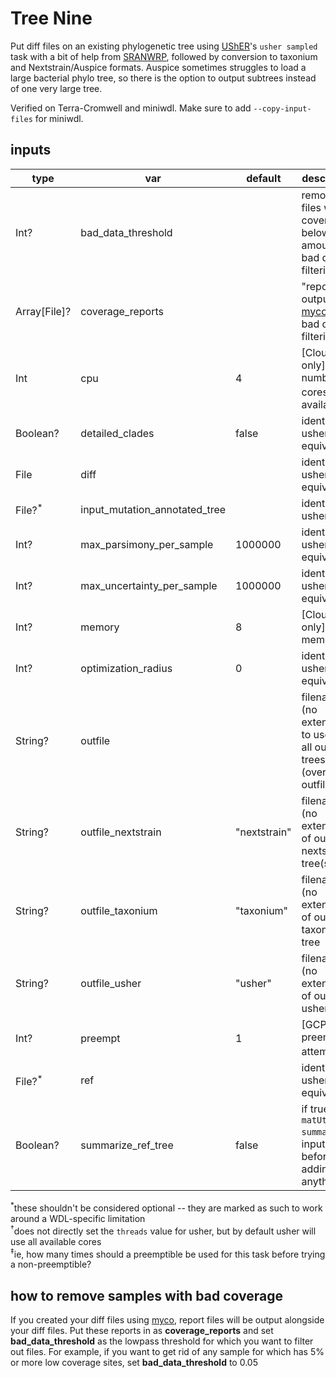 # Tree Nine
Put diff files on an existing phylogenetic tree using [UShER](https://www.nature.com/articles/s41588-021-00862-7)'s `usher sampled` task with a bit of help from [SRANWRP](https://www.github.com/aofarrel/SRANWRP), followed by conversion to taxonium and Nextstrain/Auspice formats. Auspice sometimes struggles to load a large bacterial phylo tree, so there is the option to output subtrees instead of one very large tree.

Verified on Terra-Cromwell and miniwdl. Make sure to add `--copy-input-files` for miniwdl.
 
## inputs
| type    	        | var                        	| default 	| description                                                           |
|--------------     |----------------------------	|---------	|-----------------------------------------------------------------------|
| Int?              | bad_data_threshold            |        	| remove files with coverage below this amount for bad data filtering   |
| Array[File]?      | coverage_reports              |        	| "reports" output from [myco](https://github.com/aofarrel/myco) for bad data filtering  |
| Int     	        | cpu                        	| 4       	| [Cloud only] number of cores<sup>†</sup> available                    |
| Boolean? 	        | detailed_clades            	| false   	| identical to usher equivalent                                         |
| File    	        | diff                       	|         	| identical to usher equivalent                                         |
| File?<sup>*</sup> | input_mutation_annotated_tree |         	| identical to usher i                                                  |
| Int?           	| max_parsimony_per_sample   	| 1000000 	| identical to usher equivalent                                         |
| Int?           	| max_uncertainty_per_sample 	| 1000000 	| identical to usher equivalent                                         |
| Int?           	| memory                     	| 8       	| [Cloud only] memory                                                   |
| Int?     	        | optimization_radius        	| 0       	| identical to usher equivalent                                         |
| String?        	| outfile                    	|        	| filename (no extension) to use on all output trees (overrides outfile_\*) |
| String?        	| outfile_nextstrain           	| "nextstrain"	| filename (no extension) of output nextstrain tree(s)              |
| String?        	| outfile_taxonium           	| "taxonium"	| filename (no extension) of output taxonium tree                   |
| String?        	| outfile_usher              	| "usher"	| filename (no extension) of output usher tree                          |
| Int?           	| preempt                    	| 1       	| [GCP only] preemptible attempts<sup>‡</sup>                           |
| File?<sup>*</sup> | ref                           |         	| identical to usher equivalent                                         |
| Boolean? 	        | summarize_ref_tree         	| false   	| if true, run `matUtils summary` on input tree before adding anything  |

<sup>*</sup>these shouldn't be considered optional -- they are marked as such to work around a WDL-specific limitation  
<sup>†</sup>does not directly set the `threads` value for usher, but by default usher will use all available cores  
<sup>‡</sup>ie, how many times should a preemptible be used for this task before trying a non-preemptible?  


## how to remove samples with bad coverage
If you created your diff files using [myco](https://github.com/aofarrel/myco), report files will be output alongside your diff files. Put these reports in as **coverage_reports** and set **bad_data_threshold** as the lowpass threshold for which you want to filter out files. For example, if you want to get rid of any sample for which has 5% or more low coverage sites, set **bad_data_threshold** to 0.05